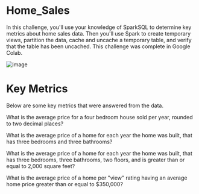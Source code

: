 # Home_Sales

In this challenge, you'll use your knowledge of SparkSQL to determine key metrics about home sales data. Then you'll use Spark to create temporary views, partition the data, cache and uncache a temporary table, and verify that the table has been uncached. This challenge was complete in Google Colab.



![image](https://github.com/jalainep/Home_Sales/assets/143963189/db202f5c-71d4-4459-b33f-6b6225065675)











# Key Metrics


Below are some key metrics that were answered from the data.



What is the average price for a four bedroom house sold per year, rounded to two decimal places?

What is the average price of a home for each year the home was built, that has three bedrooms and three bathrooms? 

What is the average price of a home for each year the home was built, that has three bedrooms, three bathrooms, two floors, and is greater than or equal to 2,000 square feet? 

What is the average price of a home per "view" rating having an average home price greater than or equal to $350,000? 

